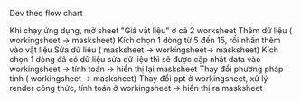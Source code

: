 Dev theo flow chart

Khi chạy ứng dụng, mở sheet "Giá vật liệu" ở cả 2 worksheet 
 Thêm dữ liệu ( workingsheet -> masksheet)
    Kích chọn 1 dòng từ 5 đến 15, rồi nhấn thêm vào vật liệu
 Sửa dữ liệu  ( masksheet -> workingsheet-> masksheet)
    Kích chọn 1 dòng đã có dữ liệu sửa dữ liệu thì sẽ được cập nhật data vào workingsheet -> tính toán -> hiển thị lại masksheet
 Thay đổi phương pháp tính ( workingsheet -> masksheet)
    Thay đổi ppt ở workingsheet, xử lý render công thức, tính toán ở workingsheet -> hiển thị ra masksheet
